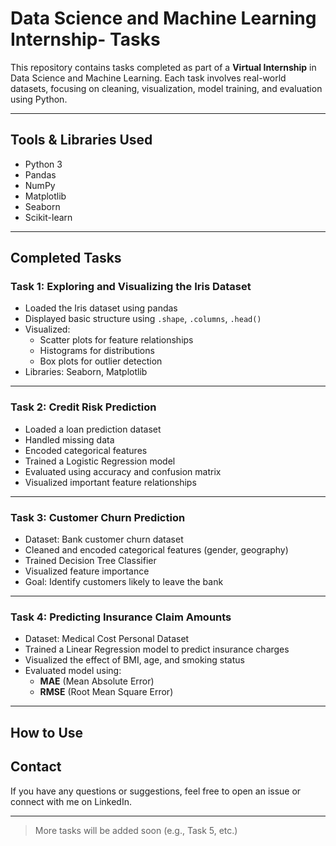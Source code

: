 # Data Science and Machine Learning Internship- Tasks

This repository contains tasks completed as part of a **Virtual Internship** in Data Science and Machine Learning. Each task involves real-world datasets, focusing on cleaning, visualization, model training, and evaluation using Python.

---

## Tools & Libraries Used

- Python 3
- Pandas
- NumPy
- Matplotlib
- Seaborn
- Scikit-learn

---

## Completed Tasks

###  Task 1: Exploring and Visualizing the Iris Dataset
- Loaded the Iris dataset using pandas
- Displayed basic structure using `.shape`, `.columns`, `.head()`
- Visualized:
  - Scatter plots for feature relationships
  - Histograms for distributions
  - Box plots for outlier detection
- Libraries: Seaborn, Matplotlib

---

### Task 2: Credit Risk Prediction
- Loaded a loan prediction dataset
- Handled missing data
- Encoded categorical features
- Trained a Logistic Regression model
- Evaluated using accuracy and confusion matrix
- Visualized important feature relationships

---

### Task 3: Customer Churn Prediction
- Dataset: Bank customer churn dataset
- Cleaned and encoded categorical features (gender, geography)
- Trained Decision Tree Classifier
- Visualized feature importance
- Goal: Identify customers likely to leave the bank

---

### Task 4: Predicting Insurance Claim Amounts
- Dataset: Medical Cost Personal Dataset
- Trained a Linear Regression model to predict insurance charges
- Visualized the effect of BMI, age, and smoking status
- Evaluated model using:
  - **MAE** (Mean Absolute Error)
  - **RMSE** (Root Mean Square Error)

---
## How to Use

## Contact

If you have any questions or suggestions, feel free to open an issue or connect with me on LinkedIn.

---

> More tasks will be added soon (e.g., Task 5, etc.)




